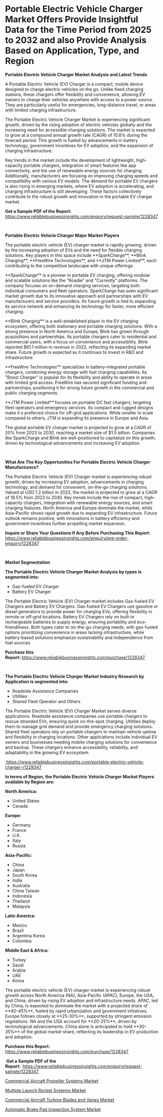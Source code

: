 <p><h1>Portable Electric Vehicle Charger Market Offers Provide Insightful Data for the Time Period from 2025 to 2032 and also Provide Analysis Based on Application, Type, and Region</h1></p><p><strong>Portable Electric Vehicle Charger Market Analysis and Latest Trends</strong></p>
<p><p>A Portable Electric Vehicle (EV) Charger is a compact, mobile device designed to charge electric vehicles on the go. Unlike fixed charging stations, these chargers offer flexibility and convenience, allowing EV owners to charge their vehicles anywhere with access to a power source. They are particularly useful for emergencies, long-distance travel, or areas with limited charging infrastructure.</p><p>The Portable Electric Vehicle Charger Market is experiencing significant growth, driven by the rising adoption of electric vehicles globally and the increasing need for accessible charging solutions. The market is expected to grow at a compound annual growth rate (CAGR) of 10.6% during the forecast period. This growth is fueled by advancements in battery technology, government incentives for EV adoption, and the expansion of charging infrastructure.</p><p>Key trends in the market include the development of lightweight, high-capacity portable chargers, integration of smart features like app connectivity, and the use of renewable energy sources for charging. Additionally, manufacturers are focusing on improving charging speeds and compatibility with various EV models. The demand for portable EV chargers is also rising in emerging markets, where EV adoption is accelerating, and charging infrastructure is still developing. These factors collectively contribute to the robust growth and innovation in the portable EV charger market.</p></p>
<p><strong>Get a Sample PDF of the Report:&nbsp;</strong> <a href="https://www.reliablebusinessinsights.com/enquiry/request-sample/1228347?utm_campaign=1847&utm_medium=2&utm_source=Github&utm_content=ia&utm_term=22012025&utm_id=portable-electric-vehicle-charger">https://www.reliablebusinessinsights.com/enquiry/request-sample/1228347</a></p>
<p>&nbsp;</p>
<p><strong>Portable Electric Vehicle Charger Major Market Players</strong></p>
<p><p>The portable electric vehicle (EV) charger market is rapidly growing, driven by the increasing adoption of EVs and the need for flexible charging solutions. Key players in this space include **SparkCharge**, **Blink Charging**, **FreeWire Technologies**, and **JTM Power Limited**, each contributing to the competitive landscape with unique offerings.</p><p>**SparkCharge** is a pioneer in portable EV charging, offering modular and scalable solutions like the "Roadie" and "Currently" platforms. The company focuses on on-demand charging services, targeting both individual consumers and fleet operators. SparkCharge has seen significant market growth due to its innovative approach and partnerships with EV manufacturers and service providers. Its future growth is tied to expanding its service network and enhancing its technology for faster, more efficient charging.</p><p>**Blink Charging** is a well-established player in the EV charging ecosystem, offering both stationary and portable charging solutions. With a strong presence in North America and Europe, Blink has grown through acquisitions and partnerships. Its portable chargers cater to residential and commercial users, with a focus on convenience and accessibility. Blink reported $61.1 million in revenue in 2022, reflecting its expanding market share. Future growth is expected as it continues to invest in R&D and infrastructure.</p><p>**FreeWire Technologies** specializes in battery-integrated portable chargers, combining energy storage with fast charging capabilities. Its "Boost Charger" is popular for its flexibility and ability to operate in areas with limited grid access. FreeWire has secured significant funding and partnerships, positioning it for strong future growth in the commercial and public charging segments.</p><p>**JTM Power Limited** focuses on portable DC fast chargers, targeting fleet operators and emergency services. Its compact and rugged designs make it a preferred choice for off-grid applications. While smaller in scale compared to others, JTM is expanding its presence in Europe and Asia.</p><p>The global portable EV charger market is projected to grow at a CAGR of 20% from 2023 to 2030, reaching a market size of $1.5 billion. Companies like SparkCharge and Blink are well-positioned to capitalize on this growth, driven by technological advancements and increasing EV adoption.</p></p>
<p>&nbsp;</p>
<p><strong>What Are The Key Opportunities For Portable Electric Vehicle Charger Manufacturers?</strong></p>
<p><p>The Portable Electric Vehicle (EV) Charger market is experiencing robust growth, driven by increasing EV adoption, advancements in charging technology, and demand for convenient, on-the-go charging solutions. Valued at USD 1.2 billion in 2022, the market is projected to grow at a CAGR of 18.5% from 2023 to 2030. Key trends include the rise of compact, high-capacity chargers, integration with renewable energy sources, and smart charging features. North America and Europe dominate the market, while Asia-Pacific shows rapid growth due to expanding EV infrastructure. Future outlook remains positive, with innovations in battery efficiency and government incentives further propelling market expansion.</p></p>
<p><strong>Inquire or Share Your Questions If Any Before Purchasing This Report:</strong> <a href="https://www.reliablebusinessinsights.com/enquiry/pre-order-enquiry/1228347?utm_campaign=1847&utm_medium=2&utm_source=Github&utm_content=ia&utm_term=22012025&utm_id=portable-electric-vehicle-charger">https://www.reliablebusinessinsights.com/enquiry/pre-order-enquiry/1228347</a></p>
<p>&nbsp;</p>
<p><strong>Market Segmentation</strong></p>
<p><strong>The Portable Electric Vehicle Charger Market Analysis by types is segmented into:</strong></p>
<p><ul><li>Gas-fueled EV Charger</li><li>Battery EV Charger</li></ul></p>
<p><p>The Portable Electric Vehicle (EV) Charger market includes Gas-fueled EV Chargers and Battery EV Chargers. Gas-fueled EV Chargers use gasoline or diesel generators to provide power for charging EVs, offering flexibility in remote or off-grid locations. Battery EV Chargers rely on built-in rechargeable batteries to supply energy, ensuring portability and eco-friendliness. Both types cater to on-the-go charging needs, with gas-fueled options prioritizing convenience in areas lacking infrastructure, while battery-based solutions emphasize sustainability and independence from fuel sources.</p></p>
<p><strong>Purchase this Report:&nbsp;</strong><a href="https://www.reliablebusinessinsights.com/purchase/1228347?utm_campaign=1847&utm_medium=2&utm_source=Github&utm_content=ia&utm_term=22012025&utm_id=portable-electric-vehicle-charger">https://www.reliablebusinessinsights.com/purchase/1228347</a></p>
<p>&nbsp;</p>
<p><strong>The Portable Electric Vehicle Charger Market Industry Research by Application is segmented into:</strong></p>
<p><ul><li>Roadside Assistance Companies</li><li>Utilities</li><li>Shared Fleet Operator and Others</li></ul></p>
<p><p>The Portable Electric Vehicle (EV) Charger Market serves diverse applications. Roadside assistance companies use portable chargers to rescue stranded EVs, ensuring quick on-the-spot charging. Utilities deploy them to manage grid demand and provide emergency charging solutions. Shared fleet operators rely on portable chargers to maintain vehicle uptime and flexibility in charging locations. Other applications include individual EV owners and businesses needing mobile charging solutions for convenience and backup. These chargers enhance accessibility, reliability, and adaptability in the growing EV ecosystem.</p></p>
<p><a href="https://www.reliablebusinessinsights.com/portable-electric-vehicle-charger-r1228347?utm_campaign=1847&utm_medium=2&utm_source=Github&utm_content=ia&utm_term=22012025&utm_id=portable-electric-vehicle-charger">&nbsp;https://www.reliablebusinessinsights.com/portable-electric-vehicle-charger-r1228347</a></p>
<p><strong>In terms of Region, the Portable Electric Vehicle Charger Market Players available by Region are:</strong></p>
<p>
    <p> <strong> North America: </strong>
        <ul>
            <li>United States</li>
            <li>Canada</li>
        </ul>
        </p> 
    <p> <strong> Europe: </strong>
        <ul>
            <li>Germany</li>
            <li>France</li>
            <li>U.K.</li>
            <li>Italy</li>
            <li>Russia</li>
        </ul>
        </p> 
    <p> <strong> Asia-Pacific: </strong>
        <ul>
            <li>China</li>
            <li>Japan</li>
            <li>South Korea</li>
            <li>India</li>
            <li>Australia</li>
            <li>China Taiwan</li>
            <li>Indonesia</li>
            <li>Thailand</li>
            <li>Malaysia</li>
        </ul>
        </p> 
    <p> <strong> Latin America: </strong>
        <ul>
            <li>Mexico</li>
            <li>Brazil</li>
            <li>Argentina Korea</li>
            <li>Colombia</li>
        </ul>
        </p> 
    <p> <strong> Middle East & Africa: </strong>
        <ul>
            <li>Turkey</li>
            <li>Saudi</li>
            <li>Arabia</li>
            <li>UAE</li>
            <li>Korea</li>
        </ul>
    </p>
    </p>
<p><p>The portable electric vehicle (EV) charger market is experiencing robust growth across North America (NA), Asia-Pacific (APAC), Europe, the USA, and China, driven by rising EV adoption and infrastructure needs. APAC, led by China, is expected to dominate the market with a projected share of **40-45%**, fueled by rapid urbanization and government initiatives. Europe follows closely at **25-30%**, supported by stringent emission regulations. NA and the USA account for **20-25%**, driven by technological advancements. China alone is anticipated to hold **30-35%** of the global market share, reflecting its leadership in EV production and adoption.</p></p>
<p><strong>Purchase this Report: </strong><a href="https://www.reliablebusinessinsights.com/purchase/1228347?utm_campaign=1847&utm_medium=2&utm_source=Github&utm_content=ia&utm_term=22012025&utm_id=portable-electric-vehicle-charger">https://www.reliablebusinessinsights.com/purchase/1228347</a></p>
<p>&nbsp;<strong>Get a Sample PDF of the Report:&nbsp;&nbsp;</strong><a href="https://www.reliablebusinessinsights.com/enquiry/request-sample/1228347?utm_campaign=1847&utm_medium=2&utm_source=Github&utm_content=ia&utm_term=22012025&utm_id=portable-electric-vehicle-charger">https://www.reliablebusinessinsights.com/enquiry/request-sample/1228347</a></p>
<p><strong></strong></p>
<p><p><a href="https://github.com/hannajuana198484/Market-Research-Report-List-1/blob/main/commercial-aircraft-propeller-systems-market.md?utm_campaign=1847&utm_medium=2&utm_source=Github&utm_content=ia&utm_term=22012025&utm_id=portable-electric-vehicle-charger">Commercial Aircraft Propeller Systems Market</a></p><p><a href="https://github.com/chaturberville8181/Market-Research-Report-List-1/blob/main/multiple-launch-rocket-systems-market.md?utm_campaign=1847&utm_medium=2&utm_source=Github&utm_content=ia&utm_term=22012025&utm_id=portable-electric-vehicle-charger">Multiple Launch Rocket Systems Market</a></p><p><a href="https://github.com/carendesrochers299/Market-Research-Report-List-1/blob/main/commercial-aircraft-turbine-blades-and-vanes-market.md?utm_campaign=1847&utm_medium=2&utm_source=Github&utm_content=ia&utm_term=22012025&utm_id=portable-electric-vehicle-charger">Commercial Aircraft Turbine Blades and Vanes Market</a></p><p><a href="https://github.com/martomiko755/Market-Research-Report-List-1/blob/main/automatic-brake-pad-inspection-system-market.md?utm_campaign=1847&utm_medium=2&utm_source=Github&utm_content=ia&utm_term=22012025&utm_id=portable-electric-vehicle-charger">Automatic Brake Pad Inspection System Market</a></p></p>